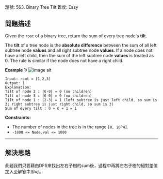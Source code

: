 題號: 563. Binary Tree Tilt
難度: Easy

## 問題描述

Given the `root` of a binary tree, return the sum of every tree node's **tilt**.

The **tilt** of a tree node is the **absolute difference** between the sum of all left subtree node **values** and all right subtree node **values**. If a node does not have a left child, then the sum of the left subtree node **values** is treated as 0. The rule is similar if the node does not have a right child.

 

**Example 1:**
![image alt](https://assets.leetcode.com/uploads/2020/10/20/tilt1.jpg)
```
Input: root = [1,2,3]
Output: 1
Explanation: 
Tilt of node 2 : |0-0| = 0 (no children)
Tilt of node 3 : |0-0| = 0 (no children)
Tilt of node 1 : |2-3| = 1 (left subtree is just left child, so sum is 2; right subtree is just right child, so sum is 3)
Sum of every tilt : 0 + 0 + 1 = 1
```


**Constraints:**

- The number of nodes in the tree is in the range `[0, 10^4]`.
- `-1000 <= Node.val <= 1000`

---
## 解決思路

此題我們只要藉由DFS來找出左右子樹的sum後，過程中再將左右子樹的絕對差值加入至解答中即可。